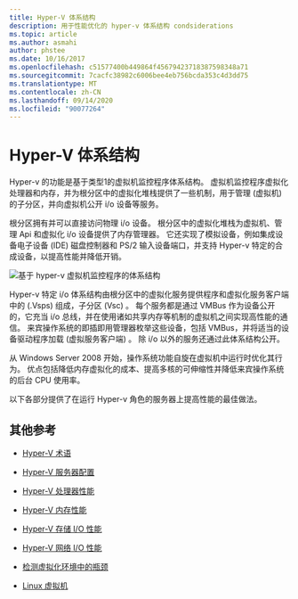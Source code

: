 ```yaml
---
title: Hyper-V 体系结构
description: 用于性能优化的 hyper-v 体系结构 condsiderations
ms.topic: article
ms.author: asmahi
author: phstee
ms.date: 10/16/2017
ms.openlocfilehash: c51577400b449864f45679423718387598348a71
ms.sourcegitcommit: 7cacfc38982c6006bee4eb756bcda353c4d3dd75
ms.translationtype: MT
ms.contentlocale: zh-CN
ms.lasthandoff: 09/14/2020
ms.locfileid: "90077264"
---
```

# <a name="hyper-v-architecture"></a>Hyper-V 体系结构

Hyper-v 的功能是基于类型1的虚拟机监控程序体系结构。 虚拟机监控程序虚拟化处理器和内存，并为根分区中的虚拟化堆栈提供了一些机制，用于管理 (虚拟机) 的子分区，并向虚拟机公开 i/o 设备等服务。

根分区拥有并可以直接访问物理 i/o 设备。 根分区中的虚拟化堆栈为虚拟机、管理 Api 和虚拟化 i/o 设备提供了内存管理器。 它还实现了模拟设备，例如集成设备电子设备 (IDE) 磁盘控制器和 PS/2 输入设备端口，并支持 Hyper-v 特定的合成设备，以提高性能并降低开销。

![基于 hyper-v 虚拟机监控程序的体系结构](../../media/perftune-guide-hyperv-arch.png)

Hyper-v 特定 i/o 体系结构由根分区中的虚拟化服务提供程序和虚拟化服务客户端中的 (.Vsps) 组成，子分区 (Vsc) 。 每个服务都是通过 VMBus 作为设备公开的，它充当 i/o 总线，并在使用诸如共享内存等机制的虚拟机之间实现高性能的通信。 来宾操作系统的即插即用管理器枚举这些设备，包括 VMBus，并将适当的设备驱动程序加载 (虚拟服务客户端) 。 除 i/o 以外的服务还通过此体系结构公开。

从 Windows Server 2008 开始，操作系统功能自旋在虚拟机中运行时优化其行为。 优点包括降低内存虚拟化的成本、提高多核的可伸缩性并降低来宾操作系统的后台 CPU 使用率。

以下各部分提供了在运行 Hyper-v 角色的服务器上提高性能的最佳做法。

## <a name="additional-references"></a>其他参考

-   [Hyper-V 术语](terminology.md)

-   [Hyper-V 服务器配置](configuration.md)

-   [Hyper-V 处理器性能](processor-performance.md)

-   [Hyper-V 内存性能](memory-performance.md)

-   [Hyper-V 存储 I/O 性能](storage-io-performance.md)

-   [Hyper-V 网络 I/O 性能](network-io-performance.md)

-   [检测虚拟化环境中的瓶颈](detecting-virtualized-environment-bottlenecks.md)

-   [Linux 虚拟机](linux-virtual-machine-considerations.md)
